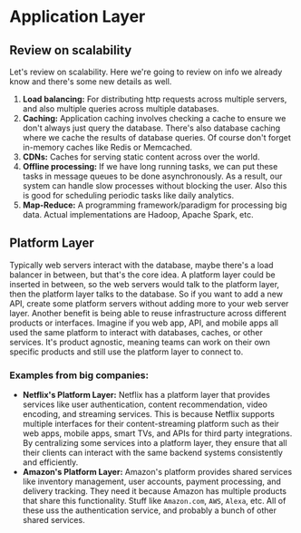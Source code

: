 # Application Layer

## Review on scalability
Let's review on scalability. Here we're going to review on info we already know and there's some new details as well.

1. **Load balancing:** For distributing http requests across multiple servers, and also multiple queries across multiple databases.
2. **Caching:** Application caching involves checking a cache to ensure we don't always just query the database. There's also database caching where we cache the results of database queries. Of course don't forget in-memory caches like Redis or Memcached.
3. **CDNs:** Caches for serving static content across over the world.
4. **Offline processing:** If we have long running tasks, we can put these tasks in message queues to be done asynchronously. As a result, our system can handle slow processes without blocking the user. Also this is good for scheduling periodic tasks like daily analytics.
5. **Map-Reduce:** A programming framework/paradigm for processing big data. Actual implementations are Hadoop, Apache Spark, etc.

## Platform Layer
Typically web servers interact with the database, maybe there's a load balancer in between, but that's the core idea. A platform layer could be inserted in between, so the web servers would talk to the platform layer, then the platform layer talks to the database. So if you want to add a new API, create some platform servers without adding more to your web server layer. Another benefit is being able to reuse infrastructure across different products or interfaces. Imagine if you web app, API, and mobile apps all used the same platform to interact with databases, caches, or other services. It's product agnostic, meaning teams can work on their own specific products and still use the platform layer to 
connect to.

### Examples from big companies:
- **Netflix's Platform Layer:** Netflix has a platform layer that provides services like user authentication, content recommendation, video encoding, and streaming services. This is because Netflix supports multiple interfaces for their content-streaming platform such as their web apps, mobile apps, smart TVs, and APIs for third party integrations. By centralizing some services into a platform layer, they ensure that all their clients can interact with the same backend systems consistently and efficiently. 
- **Amazon's Platform Layer:** Amazon's platform provides shared services like inventory management, user accounts, payment processing, and delivery tracking. They need it because Amazon has multiple products that share this functionality. Stuff like `Amazon.com`, `AWS`, `Alexa`, etc. All of these uss the authentication service, and probably a bunch of other shared services.
